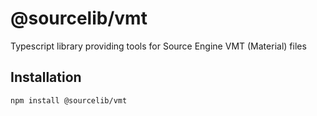 # @sourcelib/vmt

Typescript library providing tools for Source Engine VMT (Material) files
## Installation

```bash
npm install @sourcelib/vmt
```
